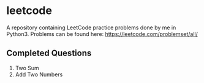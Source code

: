 # leetcode
A repository containing LeetCode practice problems done by me in Python3.
Problems can be found here: https://leetcode.com/problemset/all/

## Completed Questions
1. Two Sum
2. Add Two Numbers